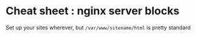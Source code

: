 # Cheat sheet : nginx server blocks

Set up your sites wherever, but `/var/www/sitename/html` is pretty standard
